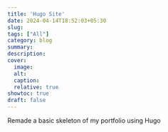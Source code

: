```yaml
---
title: 'Hugo Site'
date: 2024-04-14T18:52:03+05:30
slug:
tags: ["All"]
category: blog 
summary:
description: 
cover:
  image:
  alt:
  caption: 
  relative: true
showtoc: true
draft: false
---
```


Remade a basic skeleton of my portfolio using Hugo
